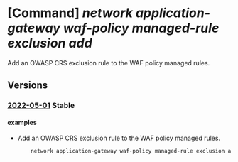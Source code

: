 # [Command] _network application-gateway waf-policy managed-rule exclusion add_

Add an OWASP CRS exclusion rule to the WAF policy managed rules.

## Versions

### [2022-05-01](/Resources/mgmt-plane/L3N1YnNjcmlwdGlvbnMve30vcmVzb3VyY2Vncm91cHMve30vcHJvdmlkZXJzL21pY3Jvc29mdC5uZXR3b3JrL2FwcGxpY2F0aW9uZ2F0ZXdheXdlYmFwcGxpY2F0aW9uZmlyZXdhbGxwb2xpY2llcy97fQ==/2022-05-01.xml) **Stable**

<!-- mgmt-plane /subscriptions/{}/resourcegroups/{}/providers/microsoft.network/applicationgatewaywebapplicationfirewallpolicies/{} 2022-05-01 properties.managedRules.exclusions[] -->

#### examples

- Add an OWASP CRS exclusion rule to the WAF policy managed rules.
    ```bash
        network application-gateway waf-policy managed-rule exclusion add -g MyResourceGroup --policy-name MyWAF --match-variable "RequestHeaderNames" --selector-match-operator "StartsWith" --selector "Bing"
    ```
